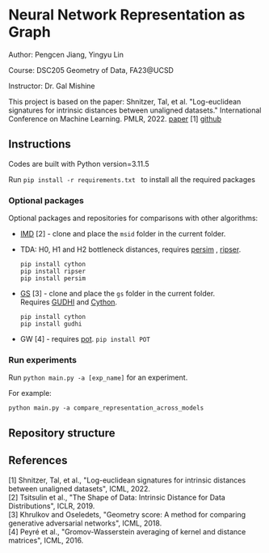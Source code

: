 # Neural Network Representation as Graph

Author: Pengcen Jiang, Yingyu Lin

Course: DSC205 Geometry of Data, FA23@UCSD 

Instructor: Dr. Gal Mishine

This project is based on the paper: Shnitzer, Tal, et al. "Log-euclidean signatures for intrinsic distances between unaligned datasets." International Conference on Machine Learning. PMLR, 2022. [paper](https://proceedings.mlr.press/v162/shnitzer22a.html) [1] [github](https://github.com/shnitzer/les-distance)

## Instructions

Codes are built with Python version=3.11.5

Run  `pip install -r requirements.txt ` to install all the required packages

### Optional packages

Optional packages and repositories for comparisons with other algorithms:

- [IMD](https://github.com/xgfs/imd) [2] - clone and place the `msid` folder in the current folder.

- TDA: H0, H1 and H2 bottleneck distances, requires [persim](https://pypi.org/project/persim/) , [ripser](https://pypi.org/project/ripser/).
  
  ```
  pip install cython
  pip install ripser
  pip install persim
  ```

- [GS](https://github.com/KhrulkovV/geometry-score) [3] - clone and place the `gs` folder in the current folder.  
  Requires [GUDHI](https://gudhi.inria.fr/python/latest/installation.html) and [Cython](https://pypi.org/project/Cython/).
  
  ```
  pip install cython
  pip install gudhi
  ```

- GW [4] - requires [pot](https://pythonot.github.io/auto_examples/plot_Intro_OT.html). `pip install POT`

### Run experiments

Run `python main.py -a [exp_name]` for an experiment. 

For example: 

```
python main.py -a compare_representation_across_models
```

## Repository structure

## References

[1] Shnitzer, Tal, et al., "Log-euclidean signatures for intrinsic distances between unaligned datasets", ICML, 2022. \
[2] Tsitsulin et al., "The Shape of Data: Intrinsic Distance for Data Distributions", ICLR, 2019.\
[3] Khrulkov and Oseledets, "Geometry score: A method for comparing generative adversarial networks", ICML, 2018.\
[4] Peyré et al., "Gromov-Wasserstein averaging of kernel and distance matrices", ICML, 2016.
